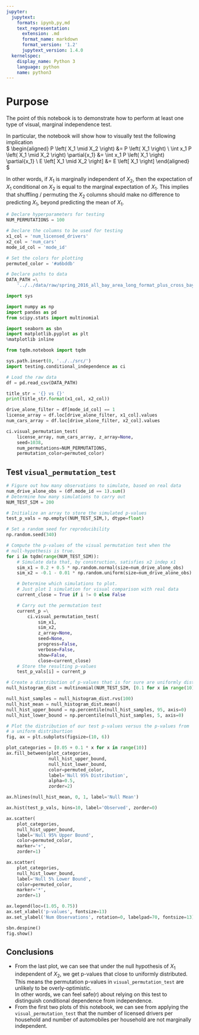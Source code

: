 ```yaml
---
jupyter:
  jupytext:
    formats: ipynb,py,md
    text_representation:
      extension: .md
      format_name: markdown
      format_version: '1.2'
      jupytext_version: 1.4.0
  kernelspec:
    display_name: Python 3
    language: python
    name: python3
---
```


# Purpose
The point of this notebook is to demonstrate how to perform at least one type of visual, marginal independence test.

In particular, the notebook will show how to visually test the following implication<br>
$
\begin{aligned}
P \left( X_1 \mid X_2 \right) &= P \left( X_1 \right) \\
\int x_1 P \left( X_1 \mid X_2 \right) \partial{x_1}  &= \int x_1 P \left( X_1 \right) \partial{x_1} \\
E \left[ X_1 \mid X_2 \right] &= E \left[ X_1 \right]
\end{aligned}
$

In other words, if $X_1$ is marginally independent of $X_2$, then the expectation of $X_1$ conditional on $X_2$ is equal to the marginal expectation of $X_1$. This implies that shuffling / permuting the $X_2$ columns should make no difference to predicting $X_1$, beyond predicting the mean of $X_1$.

```python
# Declare hyperparameters for testing
NUM_PERMUTATIONS = 100

# Declare the columns to be used for testing
x1_col = 'num_licensed_drivers'
x2_col = 'num_cars'
mode_id_col = 'mode_id'

# Set the colors for plotting
permuted_color = '#a6bddb'

# Declare paths to data
DATA_PATH =\
    '../../data/raw/spring_2016_all_bay_area_long_format_plus_cross_bay_col.csv'
```

```python
import sys

import numpy as np
import pandas as pd
from scipy.stats import multinomial

import seaborn as sbn
import matplotlib.pyplot as plt
%matplotlib inline

from tqdm.notebook import tqdm

sys.path.insert(0, '../../src/')
import testing.conditional_independence as ci
```

```python
# Load the raw data
df = pd.read_csv(DATA_PATH)
```

```python
title_str = '{} vs {}'
print(title_str.format(x1_col, x2_col))

drive_alone_filter = df[mode_id_col] == 1
license_array = df.loc[drive_alone_filter, x1_col].values
num_cars_array = df.loc[drive_alone_filter, x2_col].values

ci.visual_permutation_test(
    license_array, num_cars_array, z_array=None,
    seed=1038,
    num_permutations=NUM_PERMUTATIONS,
    permutation_color=permuted_color)
```

## Test `visual_permutation_test`

```python
# Figure out how many observations to simulate, based on real data
num_drive_alone_obs = (df.mode_id == 1).sum()
# Determine how many simulations to carry out
NUM_TEST_SIM = 200

# Initialize an array to store the simulated p-values
test_p_vals = np.empty((NUM_TEST_SIM,), dtype=float)

# Set a random seed for reproducibility
np.random.seed(340)

# Compute the p-values of the visual permutation test when the
# null-hypothesis is true.
for i in tqdm(range(NUM_TEST_SIM)):
    # Simulate data that, by construction, satisfies x2 indep x1
    sim_x1 = 0.2 + 0.5 * np.random.normal(size=num_drive_alone_obs)
    sim_x2 = -0.1 - 0.01 * np.random.uniform(size=num_drive_alone_obs)

    # Determine which simulations to plot.
    # Just plot 1 simulation for visual comparison with real data
    current_close = True if i != 0 else False

    # Carry out the permutation test
    current_p =\
        ci.visual_permutation_test(
            sim_x1,
            sim_x2,
            z_array=None,
            seed=None,
            progress=False,
            verbose=False,
            show=False,
            close=current_close)
    # Store the resulting p-values
    test_p_vals[i] = current_p
```

```python
# Create a distribution of p-values that is for sure are uniformly distributed
null_histogram_dist = multinomial(NUM_TEST_SIM, [0.1 for x in range(10)])

null_hist_samples = null_histogram_dist.rvs(100)
null_hist_mean = null_histogram_dist.mean()
null_hist_upper_bound = np.percentile(null_hist_samples, 95, axis=0)
null_hist_lower_bound = np.percentile(null_hist_samples, 5, axis=0)

# Plot the distribution of our test p-values versus the p-values from
# a uniform distriburtion
fig, ax = plt.subplots(figsize=(10, 6))

plot_categories = [0.05 + 0.1 * x for x in range(10)]
ax.fill_between(plot_categories,
                null_hist_upper_bound,
                null_hist_lower_bound,
                color=permuted_color,
                label='Null 95% Distribution',
                alpha=0.5,
                zorder=2)

ax.hlines(null_hist_mean, 0, 1, label='Null Mean')

ax.hist(test_p_vals, bins=10, label='Observed', zorder=0)

ax.scatter(
    plot_categories,
    null_hist_upper_bound,
    label='Null 95% Upper Bound',
    color=permuted_color,
    marker='+',
    zorder=1)

ax.scatter(
    plot_categories,
    null_hist_lower_bound,
    label='Null 5% Lower Bound',
    color=permuted_color,
    marker='*',
    zorder=1)

ax.legend(loc=(1.05, 0.75))
ax.set_xlabel('p-values', fontsize=13)
ax.set_ylabel('Num Observations', rotation=0, labelpad=70, fontsize=13)

sbn.despine()
fig.show()
```

## Conclusions
- From the last plot, we can see that under the null hypothesis of $X_1$ independent of $X_2$, we get p-values that close to uniformly distributed.<br>
This means the permutation p-values in `visual_permutation_test` are unlikely to be overly-optimistic.<br>
In other words, we can feel safe(r) about relying on this test to distinguish conditional dependence from independence.
- From the first two plots of this notebook, we can see from applying the `visual_permutation_test` that the number of licensed drivers per household and number of automobiles per household are not marginally independent.
